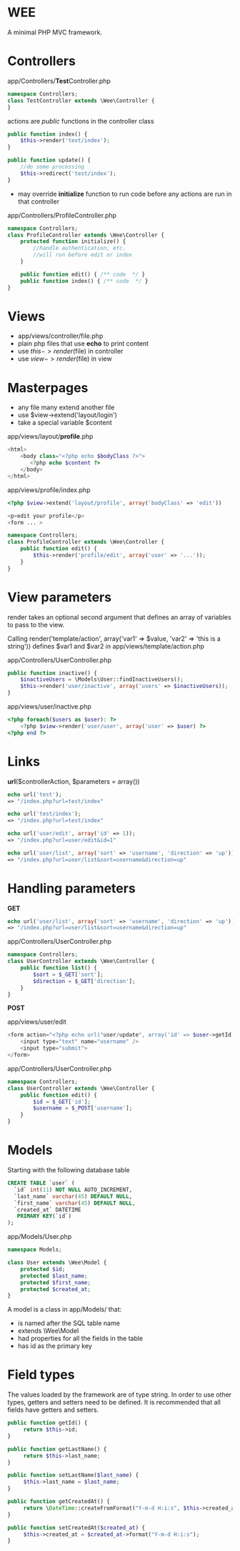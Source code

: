 WEE
===

A minimal PHP MVC framework.

# Controllers #

app/Controllers/**Test**Controller.php

```php
namespace Controllers;
class TestController extends \Wee\Controller {
}
```

actions are *public* functions in the controller class

```php
public function index() {
    $this->render('text/index');
}

public function update() {
    //do some processing
    $this->redirect('test/index');
}
```


- may override **initialize** function to run code before any actions are run in that controller

app/Controllers/ProfileController.php

```php
namespace Controllers;
class ProfileController extends \Wee\Controller {
    protected function initialize() {
        //handle authentication, etc.
        //will run before edit or index
    }

    public function edit() { /** code  */ }
    public function index() { /** code  */ }
}
```

# Views #

- app/views/controller/file.php
- plain php files that use **echo** to print content
- use $this->render($file) in controller
- use $view->render($file) in view

# Masterpages #

- any file many extend another file
- use $view->extend('layout/login')
- take a special variable $content

app/views/layout/**profile**.php

```php
<html>
    <body class="<?php echo $bodyClass ?>">
       <?php echo $content ?>
    </body>
</html>
```

app/views/profile/index.php

```php
<?php $view->extend('layout/profile', array('bodyClass' => 'edit'))

<p>edit your profile</p>
<form ... >
```

```php
namespace Controllers;
class ProfileController extends \Wee\Controller {
    public function edit() {
        $this->render('profile/edit', array('user' => '...'));
    }
}
```

# View parameters #

render takes an optional second argument that defines an array of variables to pass to the view.

Calling render('template/action', array('var1' => $value, 'var2' => 'this is a string')) defines $var1 and $var2 in app/views/template/action.php

app/Controllers/UserController.php

```php
public function inactive() {
    $inactiveUsers = \Models\User::findInactiveUsers();
    $this->render('user/inactive', array('users' => $inactiveUsers));
}
```

app/views/user/inactive.php

```php
<?php foreach($users as $user): ?>
    <?php $view->render('user/user', array('user' => $user) ?>
<?php end ?>
```

# Links #

**url**($controllerAction, $parameters = array())

```php
echo url('test');
=> "/index.php?url=test/index"
```

```php
echo url('test/index');
=> "/index.php?url=test/index"
```

```php
echo url('user/edit', array('id' => 1));
=> "/index.php?url=user/edit&id=1"
```

```php
echo url('user/list', array('sort' => 'username', 'direction' => 'up'));
=> "/index.php?url=user/list&sort=username&direction=up"
```

# Handling parameters #

**GET**

```php
echo url('user/list', array('sort' => 'username', 'direction' => 'up'))
=> "/index.php?url=user/list&sort=username&direction=up"
```
app/Controllers/UserController.php

```php
namespace Controllers;
class UserController extends \Wee\Controller {
    public function list() {
        $sort = $_GET['sort'];
        $direction = $_GET['direction'];
    }
}
```

**POST**

app/views/user/edit

```php
<form action="<?php echo url("user/update", array('id' => $user->getId()))?>" >
    <input type="text" name="username" />
    <input type="submit">
</form>
```

app/Controllers/UserController.php

```php
namespace Controllers;
class UserController extends \Wee\Controller {
    public function edit() {
        $id = $_GET['id'];
        $username = $_POST['username'];
    }
}
```

# Models #

Starting with the following database table

```sql
CREATE TABLE `user` (
  `id` int(11) NOT NULL AUTO_INCREMENT,
  `last_name` varchar(45) DEFAULT NULL,
  `first_name` varchar(45) DEFAULT NULL,
  `created_at` DATETIME
   PRIMARY KEY(`id`)
);
```

app/Models/User.php

```php
namespace Models;

class User extends \Wee\Model {
    protected $id;
    protected $last_name;
    protected $first_name;
    protected $created_at;
}
```
A model is a class in app/Models/ that:
- is named after the SQL table name
- extends \Wee\Model
- had properties for all the fields in the table
- has id as the primary key

# Field types #

The values loaded by the framework are of type string. In order to use other types, getters and setters need to be defined. It is recommended that all fields have getters and setters.
```php
public function getId() {
     return $this->id;
}

public function getLastName() {
     return $this->last_name;
}

public function setLastName($last_name) {
     $this->last_name = $last_name;
}

public function getCreatedAt() {
     return \DateTime::createFromFormat("Y-m-d H:i:s", $this->created_at);
}

public function setCreatedAt($created_at) {
     $this->created_at = $created_at->format("Y-m-d H:i:s");
}
```

